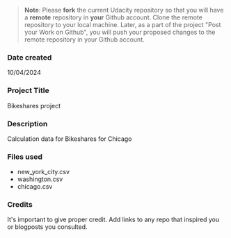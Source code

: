 >**Note**: Please **fork** the current Udacity repository so that you will have a **remote** repository in **your** Github account. Clone the remote repository to your local machine. Later, as a part of the project "Post your Work on Github", you will push your proposed changes to the remote repository in your Github account.

### Date created
10/04/2024

### Project Title
Bikeshares project

### Description
Calculation data for Bikeshares for Chicago

### Files used
- new_york_city.csv
- washington.csv
- chicago.csv

### Credits
It's important to give proper credit. Add links to any repo that inspired you or blogposts you consulted.

